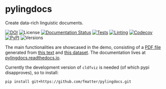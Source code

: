 # pylingdocs

Create data-rich linguistic documents.



[![DOI](https://zenodo.org/badge/DOI/10.5281/zenodo.6567304.svg)](https://doi.org/10.5281/zenodo.6567304)
![License](https://img.shields.io/github/license/fmatter/pylingdocs)
[![Documentation Status](https://readthedocs.org/projects/pylingdocs/badge/?version=latest)](https://pylingdocs.readthedocs.io/en/latest/?badge=latest)
[![Tests](https://img.shields.io/github/workflow/status/fmatter/pylingdocs/tests?label=tests)](https://github.com/fmatter/pylingdocs/actions/workflows/tests.yml)
[![Linting](https://img.shields.io/github/workflow/status/fmatter/pylingdocs/lint?label=linting)](https://github.com/fmatter/pylingdocs/actions/workflows/lint.yml)
[![Codecov](https://img.shields.io/codecov/c/github/fmatter/pylingdocs)](https://app.codecov.io/gh/fmatter/pylingdocs/)
[![PyPI](https://img.shields.io/pypi/v/pylingdocs.svg)](https://pypi.org/project/pylingdocs)
![Versions](https://img.shields.io/pypi/pyversions/pylingdocs)

The main functionalities are showcased in the demo, consisting of a [PDF file](https://raw.githubusercontent.com/fmatter/pylingdocs/main/docs/demo.pdf) generated from [this text](https://github.com/fmatter/pylingdocs/blob/main/docs/demo.txt) and [this dataset](https://github.com/fmatter/pylingdocs/tree/main/tests/data/cldf).
The documentation lives at [pylingdocs.readthedocs.io](https://pylingdocs.readthedocs.io).

Currently the development version of `cldfviz` is needed (of which pypi disapproves), so to install:

`pip install git+https://github.com/fmatter/pylingdocs.git`
